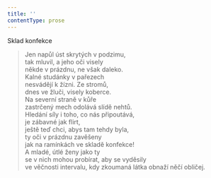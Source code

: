 ```yaml
---
title: ''
contentType: prose
---
```


Sklad konfekce

> Jen napůl úst skrytých v podzimu,  
> tak mluvil, a jeho oči visely  
> někde v prázdnu, ne však daleko.  
> Kalné studánky v pařezech  
> nesvádějí k žízni. Ze stromů,  
> dnes ve žluči, visely koberce.  
> Na severní straně v kůře  
> zastrčený mech odolává slídě nehtů.  
> Hledání síly i toho, co nás připoutává,  
> je zábavné jak flirt,  
> ještě teď chci, abys tam tehdy byla,  
> ty oči v prázdnu zavěšeny  
> jak na ramínkách ve skladě konfekce!  
> A mladé, útlé ženy jako ty  
> se v nich mohou probírat, aby se vyděsily  
> ve věčnosti intervalu, kdy zkoumaná látka obnaží něčí obličej.
